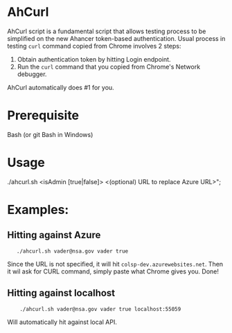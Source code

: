 # AhCurl
AhCurl script is a fundamental script that allows testing process to be simplified on the new Ahancer token-based authentication.
Usual process in testing `curl` command copied from Chrome involves 2 steps:

1. Obtain authentication token by hitting Login endpoint.
2. Run the `curl` command that you copied from Chrome's Network debugger.

AhCurl automatically does #1 for you. 

# Prerequisite
Bash (or git Bash in Windows)

# Usage
./ahcurl.sh <username> <password> <isAdmin [true|false]> <(optional) URL to replace Azure URL>";

# Examples:
## Hitting against Azure 
       
       ./ahcurl.sh vader@nsa.gov vader true 
      
Since the URL is not specified, it will hit `colsp-dev.azurewebsites.net`. 
Then it wil ask for CURL command, simply paste what Chrome gives you. Done!

## Hitting against localhost

        ./ahcurl.sh vader@nsa.gov vader true localhost:55059

Will automatically hit against local API.